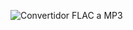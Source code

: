 ![Convertidor FLAC a MP3](https://github.com/user-attachments/assets/f5d0a9a2-30f3-4826-b856-9b89c9243ed3)
